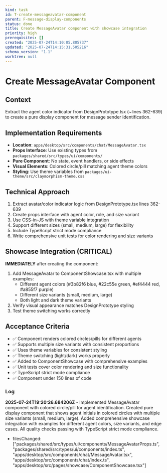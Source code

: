 ```yaml
---
kind: task
id: T-create-messageavatar-component
parent: F-message-display-components
status: done
title: Create MessageAvatar component with showcase integration
priority: high
prerequisites: []
created: "2025-07-24T14:10:05.805737"
updated: "2025-07-24T14:15:31.505216"
schema_version: "1.1"
worktree: null
---
```


# Create MessageAvatar Component

## Context

Extract the agent color indicator from DesignPrototype.tsx (~lines 362-639) to create a pure display component for message sender identification.

## Implementation Requirements

- **Location**: `apps/desktop/src/components/chat/MessageAvatar.tsx`
- **Props Interface**: Use existing types from `packages/shared/src/types/ui/components/`
- **Pure Component**: No state, event handlers, or side effects
- **Visual Elements**: Colored circle/pill matching agent theme colors
- **Styling**: Use theme variables from `packages/ui-theme/src/claymorphism-theme.css`

## Technical Approach

1. Extract avatar/color indicator logic from DesignPrototype.tsx lines 362-639
2. Create props interface with agent color, role, and size variant
3. Use CSS-in-JS with theme variable integration
4. Support different sizes (small, medium, large) for flexibility
5. Include TypeScript strict mode compliance
6. Write comprehensive unit tests for color rendering and size variants

## Showcase Integration (CRITICAL)

**IMMEDIATELY** after creating the component:

1. Add MessageAvatar to ComponentShowcase.tsx with multiple examples:
   - Different agent colors (#3b82f6 blue, #22c55e green, #ef4444 red, #a855f7 purple)
   - Different size variants (small, medium, large)
   - Both light and dark theme variants
2. Verify visual appearance matches DesignPrototype styling
3. Test theme switching works correctly

## Acceptance Criteria

- ✅ Component renders colored circles/pills for different agents
- ✅ Supports multiple size variants with consistent proportions
- ✅ Uses theme variables for consistent styling
- ✅ Theme switching (light/dark) works properly
- ✅ Added to ComponentShowcase with comprehensive examples
- ✅ Unit tests cover color rendering and size functionality
- ✅ TypeScript strict mode compliance
- ✅ Component under 150 lines of code

### Log

**2025-07-24T19:20:26.684206Z** - Implemented MessageAvatar component with colored circle/pill for agent identification. Created pure display component that shows agent initials in colored circles with multiple size variants (small, medium, large). Added comprehensive showcase integration with examples for different agent colors, size variants, and edge cases. All quality checks passing with TypeScript strict mode compliance.

- filesChanged: ["packages/shared/src/types/ui/components/MessageAvatarProps.ts", "packages/shared/src/types/ui/components/index.ts", "apps/desktop/src/components/chat/MessageAvatar.tsx", "apps/desktop/src/components/chat/index.ts", "apps/desktop/src/pages/showcase/ComponentShowcase.tsx"]
